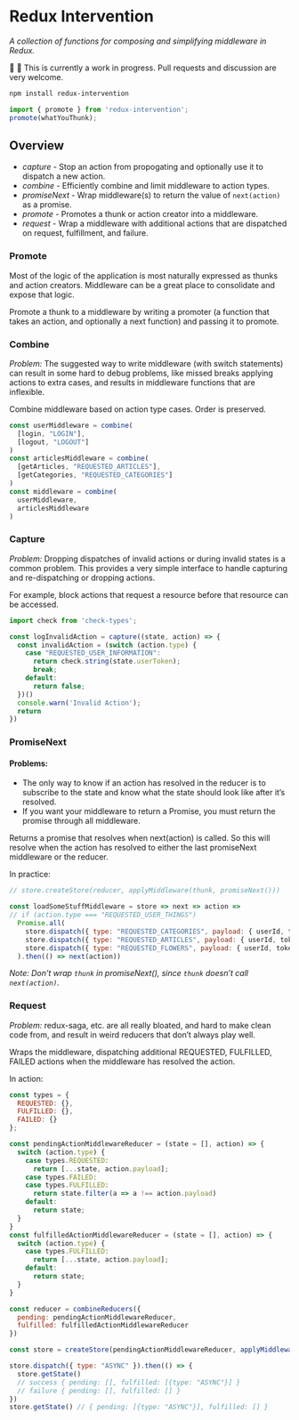 
# Redux Intervention
_A collection of functions for composing and simplifying middleware in Redux._

:construction: :construction: This is currently a work in progress. Pull requests and discussion are very welcome.

```bash
npm install redux-intervention
```

```js
import { promote } from 'redux-intervention';
promote(whatYouThunk);
```

## Overview

* *capture* - Stop an action from propogating and optionally use it to dispatch a new action.
* *combine* - Efficiently combine and limit middleware to action types.
* *promiseNext* - Wrap middleware(s) to return the value of `next(action)` as a promise.
* *promote* - Promotes a thunk or action creator into a middleware.
* *request* - Wrap a middleware with additional actions that are dispatched on request, fulfillment, and failure.

### Promote

Most of the logic of the application is most naturally expressed as thunks and action creators. Middleware can be a great place to consolidate and expose that logic.

Promote a thunk to a middleware by writing a promoter (a function that takes an action, and optionally a next function) and passing it to promote.


### Combine

*Problem:* The suggested way to write middleware (with switch statements) can result in some hard to debug problems, like missed breaks applying actions to extra cases, and results in middleware functions that are inflexible.

Combine middleware based on action type cases. Order is preserved.


```js
const userMiddleware = combine(
  [login, "LOGIN"],
  [logout, "LOGOUT"]
)
const articlesMiddleware = combine(
  [getArticles, "REQUESTED_ARTICLES"],
  [getCategories, "REQUESTED_CATEGORIES"]
)
const middleware = combine(
  userMiddleware,
  articlesMiddleware
)
```

### Capture

*Problem:* Dropping dispatches of invalid actions or during invalid states is a common problem. This provides a very simple interface to handle capturing and re-dispatching or dropping actions.

For example, block actions that request a resource before that resource can be accessed.

```js
import check from 'check-types';

const logInvalidAction = capture((state, action) => {
  const invalidAction = (switch (action.type) {
    case "REQUESTED_USER_INFORMATION":
      return check.string(state.userToken);
      break;
    default:
      return false;
  })()
  console.warn('Invalid Action');
  return 
})
```


### PromiseNext

#### Problems:

- The only way to know if an action has resolved in the reducer is to subscribe to the state and know what the state should look like after it’s resolved.
- If you want your middleware to return a Promise, you must return the promise through all middleware.

Returns a promise that resolves when next(action) is called. So this will resolve when the action has resolved to either the last promiseNext middleware or the reducer.

In practice:

```js
// store.createStore(reducer, applyMiddleware(thunk, promiseNext()))

const loadSomeStuffMiddleware = store => next => action =>
// if (action.type === "REQUESTED_USER_THINGS")
  Promise.all(
    store.dispatch({ type: "REQUESTED_CATEGORIES", payload: { userId, token }}),
    store.dispatch({ type: "REQUESTED_ARTICLES", payload: { userId, token }}),
    store.dispatch({ type: "REQUESTED_FLOWERS", payload: { userId, token }})
  ).then(() => next(action))
```
    
    

_*Note:* Don’t wrap `thunk` in promiseNext(), since `thunk` doesn’t call `next(action)`._

### Request

*Problem:* redux-saga, etc. are all really bloated, and hard to make clean code from, and result in weird reducers that don’t always play well.

Wraps the middleware, dispatching additional REQUESTED, FULFILLED, FAILED actions when the middleware has resolved the action.

In action:

```js
const types = {
  REQUESTED: {},
  FULFILLED: {},
  FAILED: {}
};

const pendingActionMiddlewareReducer = (state = [], action) => {
  switch (action.type) {
    case types.REQUESTED:
      return [...state, action.payload];
    case types.FAILED:
    case types.FULFILLED:
      return state.filter(a => a !== action.payload)
    default:
      return state;
  }
}
const fulfilledActionMiddlewareReducer = (state = [], action) => {
  switch (action.type) {
    case types.FULFILLED:
      return [...state, action.payload];
    default:
      return state;
  }
}

const reducer = combineReducers({
  pending: pendingActionMiddlewareReducer,
  fulfilled: fulfilledActionMiddlewareReducer
})

const store = createStore(pendingActionMiddlewareReducer, applyMiddleware(request(middleware)))

store.dispatch({ type: "ASYNC" }).then(() => {
  store.getState()
  // success { pending: [], fulfilled: [{type: "ASYNC"}] }
  // failure { pending: [], fulfilled: [] }
})
store.getState() // { pending: [{type: "ASYNC"}], fulfilled: [] }
```